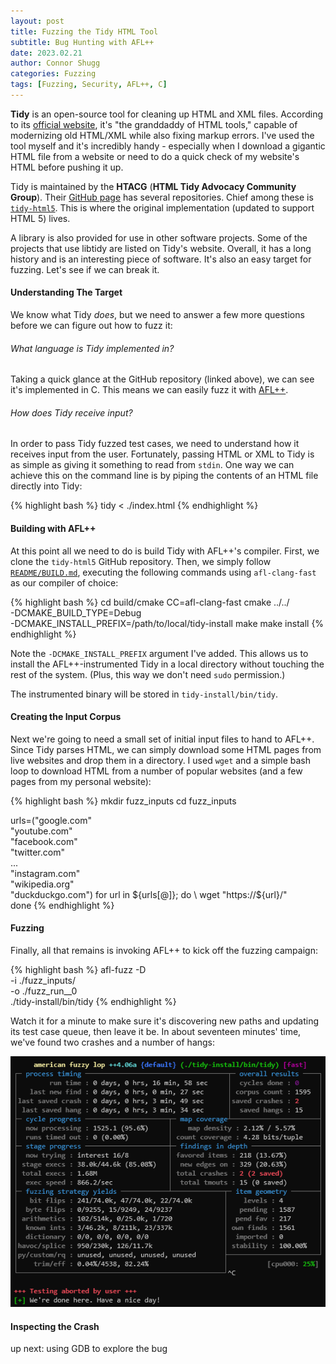 ```yaml
---
layout: post
title: Fuzzing the Tidy HTML Tool
subtitle: Bug Hunting with AFL++
date: 2023.02.21
author: Connor Shugg
categories: Fuzzing
tags: [Fuzzing, Security, AFL++, C]
---
```


**Tidy** is an open-source tool for cleaning up HTML and XML files. According to
its [official website](https://www.html-tidy.org/), it's "the granddaddy of HTML
tools," capable of modernizing old HTML/XML while also fixing markup errors.
I've used the tool myself and it's incredibly handy - especially when I download
a gigantic HTML file from a website or need to do a quick check of my website's
HTML before pushing it up. 

Tidy is maintained by the **HTACG** (**HTML Tidy Advocacy Community Group**).
Their [GitHub page](https://github.com/htacg) has several repositories. Chief
among these is [`tidy-html5`](https://github.com/htacg/tidy-html5). This is
where the original implementation (updated to support HTML 5) lives.

A library is also provided for use in other software projects. Some of the
projects that use libtidy are listed on Tidy's website. Overall, it has a long
history and is an interesting piece of software. It's also an easy target for
fuzzing. Let's see if we can break it.

#### Understanding The Target

We know what Tidy *does*, but we need to answer a few more questions before we
can figure out how to fuzz it:

###### What language is Tidy implemented in?

Taking a quick glance at the GitHub repository (linked above), we can see it's
implemented in C. This means we can easily fuzz it with
[AFL++](https://aflplus.plus).

###### How does Tidy receive input?

In order to pass Tidy fuzzed test cases, we need to understand how it receives
input from the user. Fortunately, passing HTML or XML to Tidy is as simple as
giving it something to read from `stdin`. One way we can achieve this on the
command line is by piping the contents of an HTML file directly into Tidy:

{% highlight bash %}
tidy < ./index.html
{% endhighlight %}

#### Building with AFL++

At this point all we need to do is build Tidy with AFL++'s compiler. First, we
clone the `tidy-html5` GitHub repository. Then, we simply follow
[`README/BUILD.md`](https://github.com/htacg/tidy-html5/blob/next/README/BUILD.md),
executing the following commands using `afl-clang-fast` as our compiler of
choice:

{% highlight bash %}
cd build/cmake
CC=afl-clang-fast cmake ../../ \
    -DCMAKE_BUILD_TYPE=Debug \
    -DCMAKE_INSTALL_PREFIX=/path/to/local/tidy-install
make
make install
{% endhighlight %}

Note the `-DCMAKE_INSTALL_PREFIX` argument I've added. This allows us to install
the AFL++-instrumented Tidy in a local directory without touching the rest of
the system. (Plus, this way we don't need `sudo` permission.)

The instrumented binary will be stored in `tidy-install/bin/tidy`.

#### Creating the Input Corpus

Next we're going to need a small set of initial input files to hand to AFL++.
Since Tidy parses HTML, we can simply download some HTML pages from live
websites and drop them in a directory. I used `wget` and a simple bash loop to
download HTML from a number of popular websites (and a few pages from my
personal website):

{% highlight bash %}
mkdir fuzz_inputs
cd fuzz_inputs

urls=("google.com" \
      "youtube.com" \
      "facebook.com" \
      "twitter.com" \
      ... \
      "instagram.com" \
      "wikipedia.org" \
      "duckduckgo.com")
for url in ${urls[@]}; do \
    wget "https://${url}/" \
done
{% endhighlight %}

#### Fuzzing

Finally, all that remains is invoking AFL++ to kick off the fuzzing campaign:

{% highlight bash %}
afl-fuzz -D \
         -i ./fuzz_inputs/ \
         -o ./fuzz_run__0 \
         ./tidy-install/bin/tidy
{% endhighlight %}

Watch it for a minute to make sure it's discovering new paths and updating its
test case queue, then leave it be. In about seventeen minutes' time, we've found
two crashes and a number of hangs:

![The final AFL++ screen, revealing 2 crashes and 15 hangs.](/images/posts/fuzzing_tidy_aflpp.png)

#### Inspecting the Crash

up next: using GDB to explore the bug

